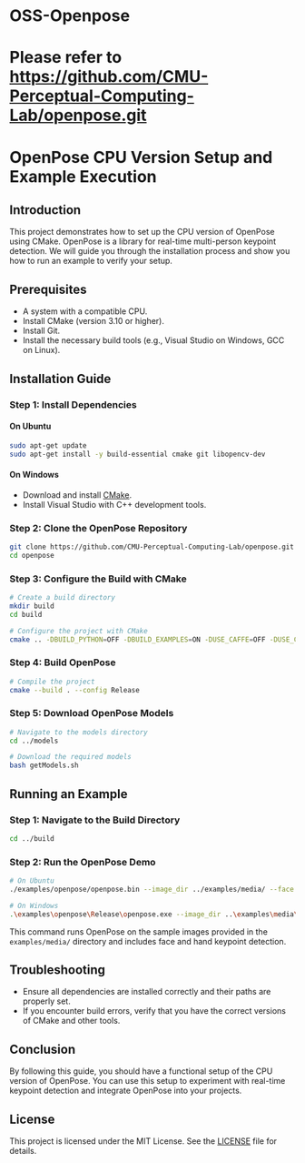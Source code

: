 # OSS-Openpose

# Please refer to https://github.com/CMU-Perceptual-Computing-Lab/openpose.git

# OpenPose CPU Version Setup and Example Execution

## Introduction
This project demonstrates how to set up the CPU version of OpenPose using CMake. OpenPose is a library for real-time multi-person keypoint detection. We will guide you through the installation process and show you how to run an example to verify your setup.

## Prerequisites
- A system with a compatible CPU.
- Install CMake (version 3.10 or higher).
- Install Git.
- Install the necessary build tools (e.g., Visual Studio on Windows, GCC on Linux).

## Installation Guide

### Step 1: Install Dependencies
#### On Ubuntu
```bash
sudo apt-get update
sudo apt-get install -y build-essential cmake git libopencv-dev
```

#### On Windows
- Download and install [CMake](https://cmake.org/download/).
- Install Visual Studio with C++ development tools.

### Step 2: Clone the OpenPose Repository
```bash
git clone https://github.com/CMU-Perceptual-Computing-Lab/openpose.git
cd openpose
```

### Step 3: Configure the Build with CMake
```bash
# Create a build directory
mkdir build
cd build

# Configure the project with CMake
cmake .. -DBUILD_PYTHON=OFF -DBUILD_EXAMPLES=ON -DUSE_CAFFE=OFF -DUSE_CUDA=OFF
```

### Step 4: Build OpenPose
```bash
# Compile the project
cmake --build . --config Release
```

### Step 5: Download OpenPose Models
```bash
# Navigate to the models directory
cd ../models

# Download the required models
bash getModels.sh
```

## Running an Example
### Step 1: Navigate to the Build Directory
```bash
cd ../build
```

### Step 2: Run the OpenPose Demo
```bash
# On Ubuntu
./examples/openpose/openpose.bin --image_dir ../examples/media/ --face --hand

# On Windows
.\examples\openpose\Release\openpose.exe --image_dir ..\examples\media\ --face --hand
```

This command runs OpenPose on the sample images provided in the `examples/media/` directory and includes face and hand keypoint detection.

## Troubleshooting
- Ensure all dependencies are installed correctly and their paths are properly set.
- If you encounter build errors, verify that you have the correct versions of CMake and other tools.

## Conclusion
By following this guide, you should have a functional setup of the CPU version of OpenPose. You can use this setup to experiment with real-time keypoint detection and integrate OpenPose into your projects.

## License
This project is licensed under the MIT License. See the [LICENSE](LICENSE) file for details.
